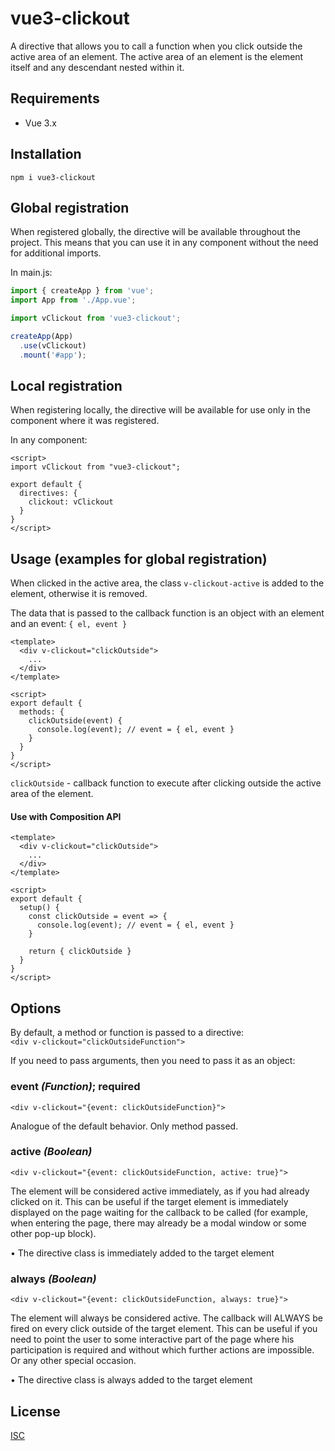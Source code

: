 
# vue3-clickout

A directive that allows you to call a function when you click outside the active area of an element.
The active area of an element is the element itself and any descendant nested within it.

## Requirements

- Vue 3.x

## Installation

```
npm i vue3-clickout
```

## Global registration

When registered globally, the directive will be available throughout the project. This means that you can use it in any component without the need for additional imports.

In main.js:
```js
import { createApp } from 'vue';
import App from './App.vue';

import vClickout from 'vue3-clickout';

createApp(App)
  .use(vClickout)
  .mount('#app');
```

## Local registration

When registering locally, the directive will be available for use only in the component where it was registered.

In any component:
```vue
<script>
import vClickout from "vue3-clickout";

export default {
  directives: {
    clickout: vClickout
  }
}
</script>
```

## Usage (examples for global registration)

When clicked in the active area, the class `v-clickout-active` is added to the element, otherwise it is removed.

The data that is passed to the callback function is an object with an element and an event: `{ el, event }`

```vue
<template>
  <div v-clickout="clickOutside">
    ...
  </div>
</template>

<script>
export default {
  methods: {
    clickOutside(event) {
      console.log(event); // event = { el, event }
    }
  }
}
</script>
```

`clickOutside` - callback function to execute after clicking outside the active area of the element.

#### Use with Composition API

```vue
<template>
  <div v-clickout="clickOutside">
    ...
  </div>
</template>

<script>
export default {
  setup() {
    const clickOutside = event => {
      console.log(event); // event = { el, event }
    }

    return { clickOutside }
  } 
}
</script>
```

## Options
By default, a method or function is passed to a directive:<br>
`<div v-clickout="clickOutsideFunction">`

If you need to pass arguments, then you need to pass it as an object:

### event *(Function)*; required

`<div v-clickout="{event: clickOutsideFunction}">`

Analogue of the default behavior. Only method passed.

### active *(Boolean)*

`<div v-clickout="{event: clickOutsideFunction, active: true}">`

The element will be considered active immediately, as if you had already clicked on it. This can be useful if the target element is immediately displayed on the page waiting for the callback to be called (for example, when entering the page, there may already be a modal window or some other pop-up block). 

• The directive class is immediately added to the target element

### always *(Boolean)*

`<div v-clickout="{event: clickOutsideFunction, always: true}">`

The element will always be considered active. The callback will ALWAYS be fired on every click outside of the target element. This can be useful if you need to point the user to some interactive part of the page where his participation is required and without which further actions are impossible. Or any other special occasion.

• The directive class is always added to the target element

## License

[ISC](https://github.com/alexshink/vue3-clickout/blob/main/LICENSE)

